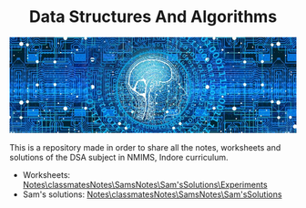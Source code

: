 <h1 align="center">Data Structures And Algorithms</h1>

![Banner](./images/banner.jpg)

This is a repository made in order to share all the notes, worksheets and solutions of the DSA subject in NMIMS, Indore curriculum.

- Worksheets: [Notes\classmatesNotes\SamsNotes\Sam'sSolutions\Experiments]([Notes\classmatesNotes\SamsNotes\Sam'sSolutions\Experiments](https://github.com/MBATech-NMIMS-2021/DSA/tree/main/Notes/classmatesNotes/SamsNotes/Sam'sSolutions/Experiments))
- Sam's solutions: [Notes\classmatesNotes\SamsNotes\Sam'sSolutions]([Notes\classmatesNotes\SamsNotes\Sam'sSolutions](https://github.com/MBATech-NMIMS-2021/DSA/tree/main/Notes/classmatesNotes/SamsNotes/Sam'sSolutions))